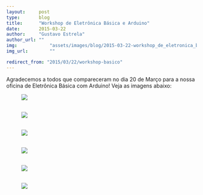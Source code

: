 ```yaml
---
layout:     post
type:       blog
title:      "Workshop de Eletrônica Básica e Arduino"
date:       2015-03-22
author:     "Gustavo Estrela"
author_url: ""
img: 		    "assets/images/blog/2015-03-22-workshop_de_eletronica_basica_e_arduino/curso-basico-2.jpg"
img_url: 		""

redirect_from: "2015/03/22/workshop-basico"
---
```


Agradecemos a todos que compareceram no dia 20 de Março para a nossa oficina de Eletrônica Básica com Arduino! Veja as imagens abaixo:

<div class="img-container">
  <figure>
    <img src="{{ site.baseurl }}/assets/images/blog/2015-03-22-workshop_de_eletronica_basica_e_arduino/curso-basico-1.jpg">
    <figcaption>&nbsp;</figcaption>
  </figure>
  <figure>
    <img src="{{ site.baseurl }}/assets/images/blog/2015-03-22-workshop_de_eletronica_basica_e_arduino/curso-basico-2.jpg">
    <figcaption>&nbsp;</figcaption>
  </figure>
  <figure>
    <img src="{{ site.baseurl }}/assets/images/blog/2015-03-22-workshop_de_eletronica_basica_e_arduino/curso-basico-3.jpg">
    <figcaption>&nbsp;</figcaption>
  </figure>
  <figure>
    <img src="{{ site.baseurl }}/assets/images/blog/2015-03-22-workshop_de_eletronica_basica_e_arduino/curso-basico-4.jpg">
    <figcaption>&nbsp;</figcaption>
  </figure>
  <figure>
    <img src="{{ site.baseurl }}/assets/images/blog/2015-03-22-workshop_de_eletronica_basica_e_arduino/curso-basico-5.jpg">
    <figcaption>&nbsp;</figcaption>
  </figure>
  <figure>
    <img src="{{ site.baseurl }}/assets/images/blog/2015-03-22-workshop_de_eletronica_basica_e_arduino/curso-basico-6.jpg">
    <figcaption>&nbsp;</figcaption>
  </figure>
</div>
